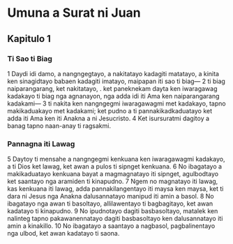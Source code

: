 Umuna a Surat ni Juan
=====================

Kapitulo 1
----------

### Ti Sao ti Biag

1 Daydi idi damo, a nangngegtayo, a nakitatayo kadagiti matatayo, a kinita ken sinagidtayo babaen kadagiti imatayo, maipapan iti sao ti biag—
2 ti biag naiparangarang, ket nakitatayo, . ket paneknekam dayta ken iwaragawag kadakayo ti biag nga agnanayon, nga adda idi iti Ama ken naiparangarang kadakami—
3 ti nakita ken nangngegmi iwaragawagmi met kadakayo, tapno makikaduakayo met kadakami; ket pudno a ti pannakikadkaduatayo ket adda iti Ama ken iti Anakna a ni Jesucristo.
4 Ket isursuratmi dagitoy a banag tapno naan-anay ti ragsakmi.

### Pannagna iti Lawag

5 Daytoy ti mensahe a nangngegmi kenkuana ken iwaragawagmi kadakayo, a ti Dios ket lawag, ket awan a pulos ti sipnget kenkuana.
6 No ibagatayo a makikaduatayo kenkuana bayat a magmagnatayo iti sipnget, agulbodtayo ket saantayo nga aramiden ti kinapudno.
7 Ngem no magnatayo iti lawag, kas kenkuana iti lawag, adda pannakilangentayo iti maysa ken maysa, ket ti dara ni Jesus nga Anakna dalusannatayo manipud iti amin a basol.
8 No ibagatayo nga awan ti basoltayo, allilawentayo ti bagbagitayo, ket awan kadatayo ti kinapudno.
9 No ipudnotayo dagiti basbasoltayo, matalek ken nalinteg tapno pakawanennatayo dagiti basbasoltayo ken dalusannatayo iti amin a kinakillo.
10 No ibagatayo a saantayo a nagbasol, pagbalinentayo nga ulbod, ket awan kadatayo ti saona.
